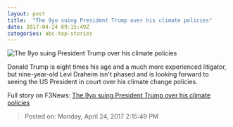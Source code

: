 ```yaml
---
layout: post
title:  "The 9yo suing President Trump over his climate policies"
date: 2017-04-24 09:15:49Z
categories: abc-top-stories
---
```


![The 9yo suing President Trump over his climate policies](http://www.abc.net.au/news/image/8467116-1x1-700x700.jpg)

Donald Trump is eight times his age and a much more experienced litigator, but nine-year-old Levi Draheim isn't phased and is looking forward to seeing the US President in court over his climate change policies.


Full story on F3News: [The 9yo suing President Trump over his climate policies](http://www.f3nws.com/n/QGcdBF)

> Posted on: Monday, April 24, 2017 2:15:49 PM
